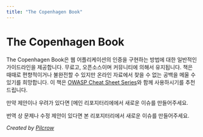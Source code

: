 ```yaml
---
title: "The Copenhagen Book"
---
```


# The Copenhagen Book

The Copenhagen Book은 웹 어플리케이션의 인증을 구현하는 방법에 대한 일반적인 가이드라인을 제공합니다. 무료고, 오픈소스이며 커뮤니티에 의해서 유지됩니다. 책은 때때로 편향적이거나 불완전할 수 있지만 온라인 자료에서 찾을 수 없는 공백을 메울 수 있기를 희망합니다. 이 책은  [OWASP Cheat Sheet Series](https://cheatsheetseries.owasp.org/index.html)와 함께 사용하시기를 추천드립니다.

만약 제안이나 우려가 있다면 [메인 리포지터리에에서 새로운 이슈를 만들어주세요.

번역 상 문제나 수정 제안이 있다면 본 리포지터리에서 새로운 이슈를 만들어주세요.

*Created by [Pilcrow](https://github.com/pilcrowOnPaper)*
